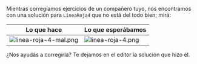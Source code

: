 Mientras corregíamos ejercicios de un compañero tuyo, nos encontramos con una solución para `LineaRoja4` que no está del todo bien; mirá:

|Lo que hace|Lo que esperábamos|
|-|-|
|![linea-roja-4-mal.png](https://raw.githubusercontent.com/sagrado-corazon-alcal/mumuki-guia-fundamentos-repeticion-simple/master/images/linea-roja-4-mal.png)|![linea-roja-4.png](https://raw.githubusercontent.com/sagrado-corazon-alcal/mumuki-guia-fundamentos-repeticion-simple/master/images/linea-roja-4.png)|

¿Nos ayudás a corregirla? Te dejamos en el editor la solución que hizo él.